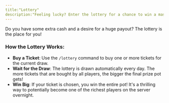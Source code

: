 ```yaml
---
title:"Lottery"
description:"Feeling lucky? Enter the lottery for a chance to win a massive cash prize! It's a high-risk, high-reward way to get rich quick."
---
```


Do you have some extra cash and a desire for a huge payout? The lottery is the place for you!

### How the Lottery Works:

*   **Buy a Ticket**: Use the `/lottery` command to buy one or more tickets for the current draw.
*   **Wait for the Draw**: The lottery is drawn automatically every day. The more tickets that are bought by all players, the bigger the final prize pot gets!
*   **Win Big**: If your ticket is chosen, you win the entire pot! It's a thrilling way to potentially become one of the richest players on the server overnight.